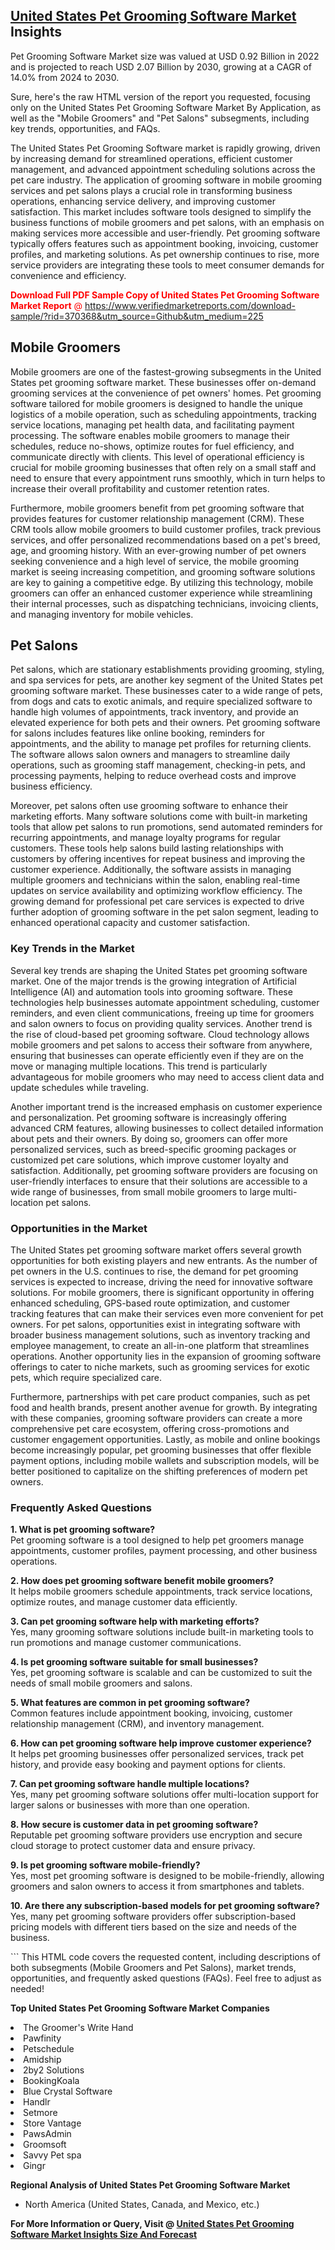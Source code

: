 <h2><a href="https://www.verifiedmarketreports.com/download-sample/?rid=370368&amp;utm_source=Github&amp;utm_medium=225" target="_blank">United States Pet Grooming Software Market</a> Insights</h2><p>Pet Grooming Software Market size was valued at USD 0.92 Billion in 2022 and is projected to reach USD 2.07 Billion by 2030, growing at a CAGR of 14.0% from 2024 to 2030.</p><p>Sure, here's the raw HTML version of the report you requested, focusing only on the United States Pet Grooming Software Market By Application, as well as the "Mobile Groomers" and "Pet Salons" subsegments, including key trends, opportunities, and FAQs. <p>The United States Pet Grooming Software market is rapidly growing, driven by increasing demand for streamlined operations, efficient customer management, and advanced appointment scheduling solutions across the pet care industry. The application of grooming software in mobile grooming services and pet salons plays a crucial role in transforming business operations, enhancing service delivery, and improving customer satisfaction. This market includes software tools designed to simplify the business functions of mobile groomers and pet salons, with an emphasis on making services more accessible and user-friendly. Pet grooming software typically offers features such as appointment booking, invoicing, customer profiles, and marketing solutions. As pet ownership continues to rise, more service providers are integrating these tools to meet consumer demands for convenience and efficiency. <p><span class=""><span style="color: #ff0000;"><strong>Download Full PDF Sample Copy of United States Pet Grooming Software Market Report</strong> @ </span><a href="https://www.verifiedmarketreports.com/download-sample/?rid=370368&amp;utm_source=Github&amp;utm_medium=225" target="_blank">https://www.verifiedmarketreports.com/download-sample/?rid=370368&amp;utm_source=Github&amp;utm_medium=225</a></span></p></p> <h2>Mobile Groomers</h2> <p>Mobile groomers are one of the fastest-growing subsegments in the United States pet grooming software market. These businesses offer on-demand grooming services at the convenience of pet owners' homes. Pet grooming software tailored for mobile groomers is designed to handle the unique logistics of a mobile operation, such as scheduling appointments, tracking service locations, managing pet health data, and facilitating payment processing. The software enables mobile groomers to manage their schedules, reduce no-shows, optimize routes for fuel efficiency, and communicate directly with clients. This level of operational efficiency is crucial for mobile grooming businesses that often rely on a small staff and need to ensure that every appointment runs smoothly, which in turn helps to increase their overall profitability and customer retention rates.</p> <p>Furthermore, mobile groomers benefit from pet grooming software that provides features for customer relationship management (CRM). These CRM tools allow mobile groomers to build customer profiles, track previous services, and offer personalized recommendations based on a pet's breed, age, and grooming history. With an ever-growing number of pet owners seeking convenience and a high level of service, the mobile grooming market is seeing increasing competition, and grooming software solutions are key to gaining a competitive edge. By utilizing this technology, mobile groomers can offer an enhanced customer experience while streamlining their internal processes, such as dispatching technicians, invoicing clients, and managing inventory for mobile vehicles.</p> <h2>Pet Salons</h2> <p>Pet salons, which are stationary establishments providing grooming, styling, and spa services for pets, are another key segment of the United States pet grooming software market. These businesses cater to a wide range of pets, from dogs and cats to exotic animals, and require specialized software to handle high volumes of appointments, track inventory, and provide an elevated experience for both pets and their owners. Pet grooming software for salons includes features like online booking, reminders for appointments, and the ability to manage pet profiles for returning clients. The software allows salon owners and managers to streamline daily operations, such as grooming staff management, checking-in pets, and processing payments, helping to reduce overhead costs and improve business efficiency.</p> <p>Moreover, pet salons often use grooming software to enhance their marketing efforts. Many software solutions come with built-in marketing tools that allow pet salons to run promotions, send automated reminders for recurring appointments, and manage loyalty programs for regular customers. These tools help salons build lasting relationships with customers by offering incentives for repeat business and improving the customer experience. Additionally, the software assists in managing multiple groomers and technicians within the salon, enabling real-time updates on service availability and optimizing workflow efficiency. The growing demand for professional pet care services is expected to drive further adoption of grooming software in the pet salon segment, leading to enhanced operational capacity and customer satisfaction.</p> <h3>Key Trends in the Market</h3> <p>Several key trends are shaping the United States pet grooming software market. One of the major trends is the growing integration of Artificial Intelligence (AI) and automation tools into grooming software. These technologies help businesses automate appointment scheduling, customer reminders, and even client communications, freeing up time for groomers and salon owners to focus on providing quality services. Another trend is the rise of cloud-based pet grooming software. Cloud technology allows mobile groomers and pet salons to access their software from anywhere, ensuring that businesses can operate efficiently even if they are on the move or managing multiple locations. This trend is particularly advantageous for mobile groomers who may need to access client data and update schedules while traveling.</p> <p>Another important trend is the increased emphasis on customer experience and personalization. Pet grooming software is increasingly offering advanced CRM features, allowing businesses to collect detailed information about pets and their owners. By doing so, groomers can offer more personalized services, such as breed-specific grooming packages or customized pet care solutions, which improve customer loyalty and satisfaction. Additionally, pet grooming software providers are focusing on user-friendly interfaces to ensure that their solutions are accessible to a wide range of businesses, from small mobile groomers to large multi-location pet salons.</p> <h3>Opportunities in the Market</h3> <p>The United States pet grooming software market offers several growth opportunities for both existing players and new entrants. As the number of pet owners in the U.S. continues to rise, the demand for pet grooming services is expected to increase, driving the need for innovative software solutions. For mobile groomers, there is significant opportunity in offering enhanced scheduling, GPS-based route optimization, and customer tracking features that can make their services even more convenient for pet owners. For pet salons, opportunities exist in integrating software with broader business management solutions, such as inventory tracking and employee management, to create an all-in-one platform that streamlines operations. Another opportunity lies in the expansion of grooming software offerings to cater to niche markets, such as grooming services for exotic pets, which require specialized care.</p> <p>Furthermore, partnerships with pet care product companies, such as pet food and health brands, present another avenue for growth. By integrating with these companies, grooming software providers can create a more comprehensive pet care ecosystem, offering cross-promotions and customer engagement opportunities. Lastly, as mobile and online bookings become increasingly popular, pet grooming businesses that offer flexible payment options, including mobile wallets and subscription models, will be better positioned to capitalize on the shifting preferences of modern pet owners.</p> <h3>Frequently Asked Questions</h3> <p><strong>1. What is pet grooming software?</strong><br>Pet grooming software is a tool designed to help pet groomers manage appointments, customer profiles, payment processing, and other business operations.</p> <p><strong>2. How does pet grooming software benefit mobile groomers?</strong><br>It helps mobile groomers schedule appointments, track service locations, optimize routes, and manage customer data efficiently.</p> <p><strong>3. Can pet grooming software help with marketing efforts?</strong><br>Yes, many grooming software solutions include built-in marketing tools to run promotions and manage customer communications.</p> <p><strong>4. Is pet grooming software suitable for small businesses?</strong><br>Yes, pet grooming software is scalable and can be customized to suit the needs of small mobile groomers and salons.</p> <p><strong>5. What features are common in pet grooming software?</strong><br>Common features include appointment booking, invoicing, customer relationship management (CRM), and inventory management.</p> <p><strong>6. How can pet grooming software help improve customer experience?</strong><br>It helps pet grooming businesses offer personalized services, track pet history, and provide easy booking and payment options for clients.</p> <p><strong>7. Can pet grooming software handle multiple locations?</strong><br>Yes, many pet grooming software solutions offer multi-location support for larger salons or businesses with more than one operation.</p> <p><strong>8. How secure is customer data in pet grooming software?</strong><br>Reputable pet grooming software providers use encryption and secure cloud storage to protect customer data and ensure privacy.</p> <p><strong>9. Is pet grooming software mobile-friendly?</strong><br>Yes, most pet grooming software is designed to be mobile-friendly, allowing groomers and salon owners to access it from smartphones and tablets.</p> <p><strong>10. Are there any subscription-based models for pet grooming software?</strong><br>Yes, many pet grooming software providers offer subscription-based pricing models with different tiers based on the size and needs of the business.</p> ``` This HTML code covers the requested content, including descriptions of both subsegments (Mobile Groomers and Pet Salons), market trends, opportunities, and frequently asked questions (FAQs). Feel free to adjust as needed!</p><p><strong>Top United States Pet Grooming Software Market Companies</strong></p><div data-test-id=""><p><li>The Groomer's Write Hand</li><li> Pawfinity</li><li> Petschedule</li><li> Amidship</li><li> 2by2 Solutions</li><li> BookingKoala</li><li> Blue Crystal Software</li><li> Handlr</li><li> Setmore</li><li> Store Vantage</li><li> PawsAdmin</li><li> Groomsoft</li><li> Savvy Pet spa</li><li> Gingr</li></p><div><strong>Regional Analysis of&nbsp;United States Pet Grooming Software Market</strong></div><ul><li dir="ltr"><p dir="ltr">North America&nbsp;(United States, Canada, and Mexico, etc.)</p></li></ul><p><strong>For More Information or Query, Visit @&nbsp;</strong><strong><a href="https://www.verifiedmarketreports.com/product/pet-grooming-software-market/?utm_source=Github&amp;utm_medium=225" target="_blank">United States Pet Grooming Software Market Insights Size And Forecast</a></strong></p></div>
